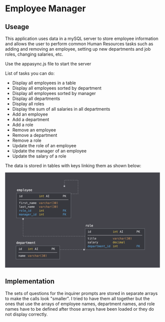 # Employee Manager

## Useage 

This application uses data in a mySQL server to store employee information and allows
the user to perform common Human Resources tasks such as adding and removing an employee, setting up new departments and job roles, changing salaries, etc.  

Use the appasync.js file to start the server 

List of tasks you can do: 
* Display all employees in a table 
* Display all employees sorted by department
* Display all employees sorted by manager 
* Display all departments
* Display all roles 
* Display the sum of all salaries in all departments 
* Add an employee
* Add a department
* Add a role 
* Remove an employee
* Remove a department 
* Remove a role 
* Update the role of an employee
* Update the manager of an employee
* Update the salary of a role 

The data is stored in tables with keys linking them as shown below:  

![](/schema.png)


## Implementation 

The sets of questions for the inquirer prompts are stored in separate arrays to make the calls look "smaller".  I tried to have them all together but the ones that use the arrays of employee names, department names, and role names have to be defined after those arrays have been loaded or they do not display correctly.    

